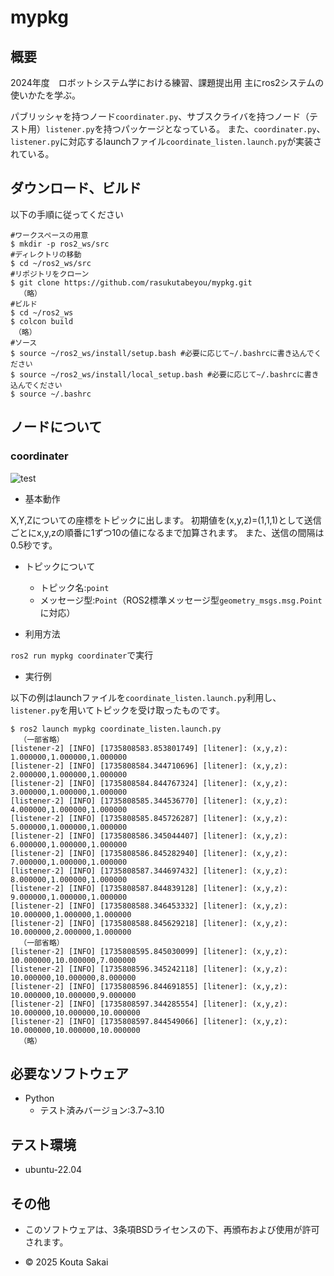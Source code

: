 # mypkg

## 概要

2024年度　ロボットシステム学における練習、課題提出用
主にros2システムの使いかたを学ぶ。

パブリッシャを持つノード`coordinater.py`、サブスクライバを持つノード（テスト用）`listener.py`を持つパッケージとなっている。
また、`coordinater.py`、`listener.py`に対応するlaunchファイル`coordinate_listen.launch.py`が実装されている。

## ダウンロード、ビルド

以下の手順に従ってください

```
#ワークスペースの用意
$ mkdir -p ros2_ws/src
#ディレクトリの移動
$ cd ~/ros2_ws/src
#リポジトリをクローン
$ git clone https://github.com/rasukutabeyou/mypkg.git
  （略）
#ビルド
$ cd ~/ros2_ws
$ colcon build
　（略）
#ソース
$ source ~/ros2_ws/install/setup.bash #必要に応じて~/.bashrcに書き込んでください
$ source ~/ros2_ws/install/local_setup.bash #必要に応じて~/.bashrcに書き込んでください
$ source ~/.bashrc
```

## ノードについて

### coordinater
![test](https://github.com/rasukutabeyou/mypkg/actions/workflows/test.yml/badge.svg)

- 基本動作

X,Y,Zについての座標をトピックに出します。
初期値を(x,y,z)=(1,1,1)として送信ごとにx,y,zの順番に1ずつ10の値になるまで加算されます。
また、送信の間隔は0.5秒です。

- トピックについて
  - トピック名:`point`
  - メッセージ型:`Point`（ROS2標準メッセージ型`geometry_msgs.msg.Point`に対応）

- 利用方法

`ros2 run mypkg coordinater`で実行

- 実行例

以下の例はlaunchファイルを`coordinate_listen.launch.py`利用し、`listener.py`を用いてトピックを受け取ったものです。

```
$ ros2 launch mypkg coordinate_listen.launch.py
  （一部省略）
[listener-2] [INFO] [1735808583.853801749] [litener]: (x,y,z): 1.000000,1.000000,1.000000
[listener-2] [INFO] [1735808584.344710696] [litener]: (x,y,z): 2.000000,1.000000,1.000000
[listener-2] [INFO] [1735808584.844767324] [litener]: (x,y,z): 3.000000,1.000000,1.000000
[listener-2] [INFO] [1735808585.344536770] [litener]: (x,y,z): 4.000000,1.000000,1.000000
[listener-2] [INFO] [1735808585.845726287] [litener]: (x,y,z): 5.000000,1.000000,1.000000
[listener-2] [INFO] [1735808586.345044407] [litener]: (x,y,z): 6.000000,1.000000,1.000000
[listener-2] [INFO] [1735808586.845282940] [litener]: (x,y,z): 7.000000,1.000000,1.000000
[listener-2] [INFO] [1735808587.344697432] [litener]: (x,y,z): 8.000000,1.000000,1.000000
[listener-2] [INFO] [1735808587.844839128] [litener]: (x,y,z): 9.000000,1.000000,1.000000
[listener-2] [INFO] [1735808588.346453332] [litener]: (x,y,z): 10.000000,1.000000,1.000000
[listener-2] [INFO] [1735808588.845629218] [litener]: (x,y,z): 10.000000,2.000000,1.000000
  （一部省略）
[listener-2] [INFO] [1735808595.845030099] [litener]: (x,y,z): 10.000000,10.000000,7.000000
[listener-2] [INFO] [1735808596.345242118] [litener]: (x,y,z): 10.000000,10.000000,8.000000
[listener-2] [INFO] [1735808596.844691855] [litener]: (x,y,z): 10.000000,10.000000,9.000000
[listener-2] [INFO] [1735808597.344285554] [litener]: (x,y,z): 10.000000,10.000000,10.000000
[listener-2] [INFO] [1735808597.844549066] [litener]: (x,y,z): 10.000000,10.000000,10.000000
  （略）
```

## 必要なソフトウェア
- Python
  - テスト済みバージョン:3.7~3.10

## テスト環境
- ubuntu-22.04

## その他
 - このソフトウェアは、3条項BSDライセンスの下、再頒布および使用が許可されます。

 - © 2025 Kouta Sakai
